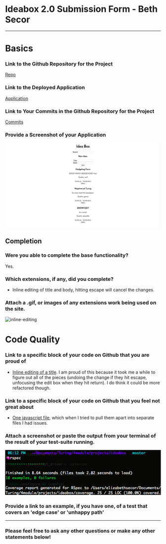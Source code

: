 # Ideabox 2.0 Submission Form - Beth Secor

------

# Basics

### Link to the Github Repository for the Project
[Repo](https://github.com/bethsecor/ideabox)

### Link to the Deployed Application
[Application](https://murmuring-woodland-26585.herokuapp.com/)

### Link to Your Commits in the Github Repository for the Project
[Commits](https://github.com/bethsecor/ideabox/commits/master)

### Provide a Screenshot of your Application
![ideabox](images/idea-box-beth-secor.png)

## Completion

### Were you able to complete the base functionality?

Yes.

### Which extensions, if any, did you complete?

  * Inline editing of title and body, hitting escape will cancel the changes.

### Attach a .gif, or images of any extensions work being used on the site.

![inline-editing](http://g.recordit.co/0JvyHZUDry.gif)

# Code Quality

### Link to a specific block of your code on Github that you are proud of
* [Inline editing of a title](https://github.com/bethsecor/ideabox/blob/master/app/assets/javascripts/application.js#L187). I am proud of this because it took me a while to figure out all of the pieces (undoing the change if they hit escape, unfocusing the edit box when they hit return). I do think it could be more refactored though.

### Link to a specific block of your code on Github that you feel not great about
* [One javascript file](https://github.com/bethsecor/ideabox/blob/master/app/assets/javascripts/application.js), which when I tried to pull them apart into separate files I had issues.

### Attach a screenshot or paste the output from your terminal of the result of your test-suite running.

![testing](images/beth-secor-test-run.png)

### Provide a link to an example, if you have one, of a test that covers an 'edge case' or 'unhappy path'

-----

### Please feel free to ask any other questions or make any other statements below!
